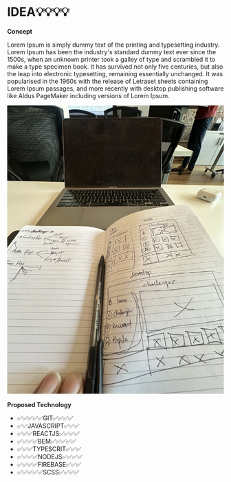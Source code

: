 <h1>IDEA💡💡💡💡</h1>


**Concept**


<p>
  Lorem Ipsum is simply dummy text of the printing and typesetting industry. Lorem Ipsum has been the industry's standard dummy text ever since the 1500s, when an unknown printer took a galley of type and scrambled it to make a type specimen book. It has survived not only five centuries, but also the leap into electronic typesetting, remaining essentially unchanged. It was popularised in the 1960s with the release of Letraset sheets containing Lorem Ipsum passages, and more recently with desktop publishing software like Aldus PageMaker including versions of Lorem Ipsum.
</p>


![alt text](https://github.com/Cob007/Challenger/blob/master/others/ideaAssets/001.jpeg)

**Proposed Technology**

 
- ✅✅✅✅✅GIT✅✅✅✅
- ✅✅JAVASCRIPT✅✅✅
- ✅✅✅REACTJS✅✅✅✅
- ✅✅✅✅BEM✅✅✅✅✅
- ✅✅✅TYPESCRIT✅✅✅
- ✅✅✅✅NODEJS✅✅✅✅
- ✅✅✅✅FIREBASE✅✅✅
- ✅✅✅✅✅SCSS✅✅✅✅
